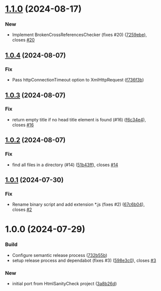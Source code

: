 # [1.1.0](https://github.com/uniqueck/htmlSanityCheck.js/compare/v1.0.4...v1.1.0) (2024-08-17)


### New

* Implement BrokenCrossReferencesChecker (fixes #20) ([7259ebe](https://github.com/uniqueck/htmlSanityCheck.js/commit/7259ebeab3170b4793a074e324acd8b1072c2676)), closes [#20](https://github.com/uniqueck/htmlSanityCheck.js/issues/20)

## [1.0.4](https://github.com/uniqueck/htmlSanityCheck.js/compare/v1.0.3...v1.0.4) (2024-08-07)


### Fix

* Pass httpConnectionTimeout option to XmlHttpRequest ([f736f3b](https://github.com/uniqueck/htmlSanityCheck.js/commit/f736f3b2b8c84f02abf2b12bb3135033eca8b61b))

## [1.0.3](https://github.com/uniqueck/htmlSanityCheck.js/compare/v1.0.2...v1.0.3) (2024-08-07)


### Fix

* return empty title if no head title element is found (#16) ([f6c34e4](https://github.com/uniqueck/htmlSanityCheck.js/commit/f6c34e4a2c1a037fc21bccb19008351159d97de1)), closes [#16](https://github.com/uniqueck/htmlSanityCheck.js/issues/16)

## [1.0.2](https://github.com/uniqueck/htmlSanityCheck.js/compare/v1.0.1...v1.0.2) (2024-08-07)


### Fix

* find all files in a directory (#14) ([51b43ff](https://github.com/uniqueck/htmlSanityCheck.js/commit/51b43ff89c00fd0b60d47afb1efb22322b438761)), closes [#14](https://github.com/uniqueck/htmlSanityCheck.js/issues/14)

## [1.0.1](https://github.com/uniqueck/htmlSanityCheck.js/compare/v1.0.0...v1.0.1) (2024-07-30)


### Fix

* Rename binary script and add extension *.js (fixes #2) ([67c6b04](https://github.com/uniqueck/htmlSanityCheck.js/commit/67c6b04a67caa17c0ecfff26c1b2637141c03dbf)), closes [#2](https://github.com/uniqueck/htmlSanityCheck.js/issues/2)

# 1.0.0 (2024-07-29)


### Build

* Configure semantic release process ([732b55b](https://github.com/uniqueck/htmlSanityCheck.js/commit/732b55b544d517a0a28f85295c1d38b0415e673d))
* setup release process and dependabot (fixes #3) ([598e3c0](https://github.com/uniqueck/htmlSanityCheck.js/commit/598e3c01f28f7a2a4126a8dc10a860c9aa74c69a)), closes [#3](https://github.com/uniqueck/htmlSanityCheck.js/issues/3)

### New

* initial port from HtmlSanityCheck project ([3a8b26d](https://github.com/uniqueck/htmlSanityCheck.js/commit/3a8b26de8766c2c42c22fceb8d583fc3f011d3c2))
